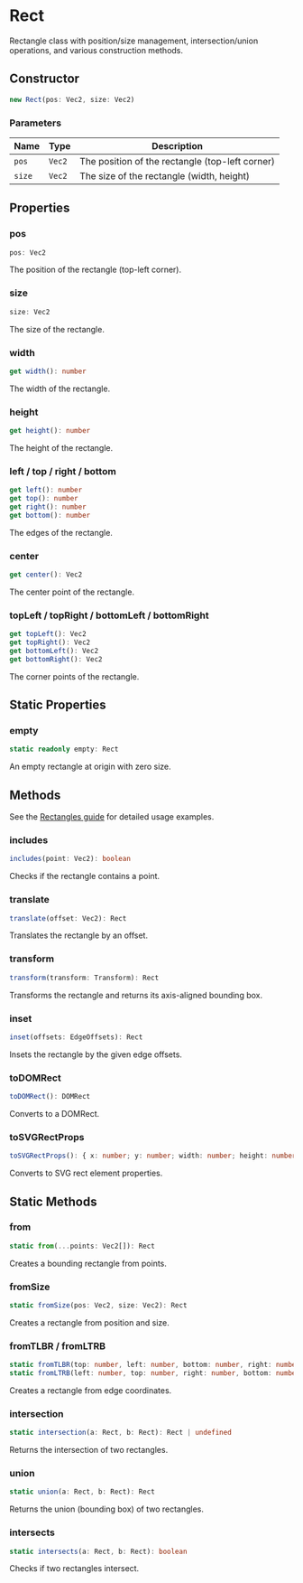 # Rect

Rectangle class with position/size management, intersection/union operations, and various construction methods.

## Constructor

```typescript
new Rect(pos: Vec2, size: Vec2)
```

### Parameters

| Name | Type | Description |
|------|------|-------------|
| `pos` | `Vec2` | The position of the rectangle (top-left corner) |
| `size` | `Vec2` | The size of the rectangle (width, height) |

## Properties

### pos
```typescript
pos: Vec2
```
The position of the rectangle (top-left corner).

### size
```typescript
size: Vec2
```
The size of the rectangle.

### width
```typescript
get width(): number
```
The width of the rectangle.

### height
```typescript
get height(): number
```
The height of the rectangle.

### left / top / right / bottom
```typescript
get left(): number
get top(): number
get right(): number
get bottom(): number
```
The edges of the rectangle.

### center
```typescript
get center(): Vec2
```
The center point of the rectangle.

### topLeft / topRight / bottomLeft / bottomRight
```typescript
get topLeft(): Vec2
get topRight(): Vec2
get bottomLeft(): Vec2
get bottomRight(): Vec2
```
The corner points of the rectangle.

## Static Properties

### empty
```typescript
static readonly empty: Rect
```
An empty rectangle at origin with zero size.

## Methods

See the [Rectangles guide](/guide/rectangles) for detailed usage examples.

### includes
```typescript
includes(point: Vec2): boolean
```
Checks if the rectangle contains a point.

### translate
```typescript
translate(offset: Vec2): Rect
```
Translates the rectangle by an offset.

### transform
```typescript
transform(transform: Transform): Rect
```
Transforms the rectangle and returns its axis-aligned bounding box.

### inset
```typescript
inset(offsets: EdgeOffsets): Rect
```
Insets the rectangle by the given edge offsets.

### toDOMRect
```typescript
toDOMRect(): DOMRect
```
Converts to a DOMRect.

### toSVGRectProps
```typescript
toSVGRectProps(): { x: number; y: number; width: number; height: number }
```
Converts to SVG rect element properties.

## Static Methods

### from
```typescript
static from(...points: Vec2[]): Rect
```
Creates a bounding rectangle from points.

### fromSize
```typescript
static fromSize(pos: Vec2, size: Vec2): Rect
```
Creates a rectangle from position and size.

### fromTLBR / fromLTRB
```typescript
static fromTLBR(top: number, left: number, bottom: number, right: number): Rect
static fromLTRB(left: number, top: number, right: number, bottom: number): Rect
```
Creates a rectangle from edge coordinates.

### intersection
```typescript
static intersection(a: Rect, b: Rect): Rect | undefined
```
Returns the intersection of two rectangles.

### union
```typescript
static union(a: Rect, b: Rect): Rect
```
Returns the union (bounding box) of two rectangles.

### intersects
```typescript
static intersects(a: Rect, b: Rect): boolean
```
Checks if two rectangles intersect.
